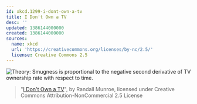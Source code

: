 ```yaml
---
id: xkcd.1299-i-dont-own-a-tv
title: I Don't Own a TV
desc: ''
updated: 1386144000000
created: 1386144000000
sources:
  name: xkcd
  url: 'https://creativecommons.org/licenses/by-nc/2.5/'
  license: Creative Commons 2.5
---
```

![Theory: Smugness is proportional to the negative second derivative of TV ownership rate with respect to time.](https://imgs.xkcd.com/comics/i_dont_own_a_tv.png)
> "[I Don't Own a TV](https://xkcd.com/1299/)", by Randall Munroe, licensed under Creative Commons Attribution-NonCommercial 2.5 License
